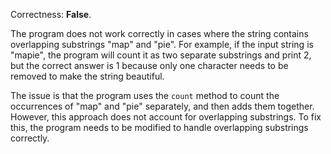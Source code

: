 Correctness: **False**.

The program does not work correctly in cases where the string contains overlapping substrings "map" and "pie". For example, if the input string is "mapie", the program will count it as two separate substrings and print 2, but the correct answer is 1 because only one character needs to be removed to make the string beautiful.

The issue is that the program uses the `count` method to count the occurrences of "map" and "pie" separately, and then adds them together. However, this approach does not account for overlapping substrings. To fix this, the program needs to be modified to handle overlapping substrings correctly.